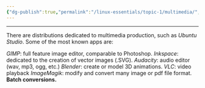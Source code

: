 ```yaml
---
{"dg-publish":true,"permalink":"/linux-essentials/topic-1/multimedia/","noteIcon":"1"}
---
```


---
There are distributions dedicated to multimedia production, such as _Ubuntu Studio_. Some of the most known apps are:

_GIMP_: full feature image editor, comparable to Photoshop.
_Inkspace_: dedicated to the creation of vector images (.SVG).
_Audacity_: audio editor (wav, mp3, ogg, etc.)
_Blender_: create or model 3D animations.
_VLC_: video playback
_ImageMagik_: modify and convert many image or pdf file format. **Batch conversions.**





